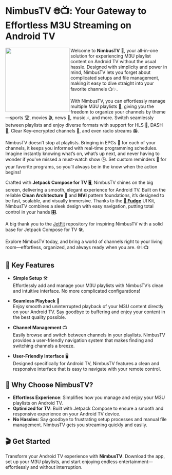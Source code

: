 # NimbusTV 🌐📺: Your Gateway to Effortless M3U Streaming on Android TV

<img width="auto" height="200px" align="left" src="doc/main_logo.png" />

Welcome to **NimbusTV** 🎉, your all-in-one solution for experiencing M3U playlist content on Android TV without the usual hassle. Designed with simplicity and power in mind, NimbusTV lets you forget about complicated setups and file management, making it easy to dive straight into your favorite channels 📺✨.

With NimbusTV, you can effortlessly manage multiple M3U playlists 📂, giving you the freedom to organize your channels by theme—sports 🏆, movies 🎬, news 📰, music 🎶, and more. Switch seamlessly between playlists and enjoy diverse formats with support for HLS 📡, DASH 🎥, Clear Key-encrypted channels 🔐, and even radio streams 📻.

NimbusTV doesn’t stop at playlists. Bringing in EPGs 📅 for each of your channels, it keeps you informed with real-time programming schedules. Imagine instantly knowing what’s on, what’s up next, and never having to wonder if you've missed a must-watch show 🕒. Set custom reminders 🔔 for your favorite programs, so you’ll always be in the know when the action begins!

Crafted with **Jetpack Compose for TV** 🖥️, NimbusTV shines on the big screen, delivering a smooth, elegant experience for Android TV. Built on the reliable **Clean Architecture** 🧩 and **MVI** pattern foundations, it’s designed to be fast, scalable, and visually immersive. Thanks to the [**🍮 Fudge**](https://github.com/sergio11/fudge_tv_compose_library) UI Kit, NimbusTV combines a sleek design with easy navigation, putting total control in your hands 🎛️.

A big thank you to the [JetFit](https://github.com/TheChance101/tv-samples/tree/JetFit/JetFit) repository for inspiring NimbusTV with a solid base for Jetpack Compose for TV 🛠️.

Explore NimbusTV today, and bring a world of channels right to your living room—effortless, organized, and always ready when you are. 🌐✨📺

## 🎯 Key Features

- **Simple Setup** 🛠️  
  Effortlessly add and manage your M3U playlists with NimbusTV’s clean and intuitive interface. No more complicated configurations!

- **Seamless Playback** 🎥  
  Enjoy smooth and uninterrupted playback of your M3U content directly on your Android TV. Say goodbye to buffering and enjoy your content in the best quality possible.

- **Channel Management** 📺  
  Easily browse and switch between channels in your playlists. NimbusTV provides a user-friendly navigation system that makes finding and switching channels a breeze.

- **User-Friendly Interface** 🖥️  
  Designed specifically for Android TV, NimbusTV features a clean and responsive interface that is easy to navigate with your remote control.

## 🚀 Why Choose NimbusTV?

- **Effortless Experience**: Simplifies how you manage and enjoy your M3U playlists on Android TV.
- **Optimized for TV**: Built with Jetpack Compose to ensure a smooth and responsive experience on your Android TV device.
- **No Hassles**: Say goodbye to frustrating setup processes and manual file management. NimbusTV gets you streaming quickly and easily.

## 🎬 Get Started

Transform your Android TV experience with **NimbusTV**. Download the app, set up your M3U playlists, and start enjoying endless entertainment—effortlessly and without interruption.
